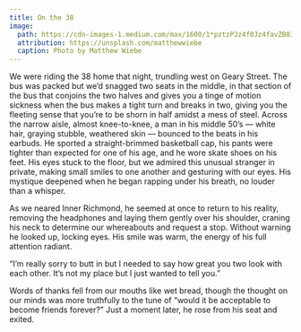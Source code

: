 ```yaml
---
title: On the 38
image:
  path: https://cdn-images-1.medium.com/max/1600/1*pztzPJz4f0Jz4favZB03AQ.png
  attribution: https://unsplash.com/matthewwiebe
  caption: Photo by Matthew Wiebe
---
```


We were riding the 38 home that night, trundling west on Geary Street. The bus
was packed but we’d snagged two seats in the middle, in that section of the bus
that conjoins the two halves and gives you a tinge of motion sickness when the
bus makes a tight turn and breaks in two, giving you the fleeting sense that
you’re to be shorn in half amidst a mess of steel. Across the narrow aisle,
almost knee-to-knee, a man in his middle 50’s — white hair, graying stubble,
weathered skin — bounced to the beats in his earbuds. He sported a
straight-brimmed basketball cap, his pants were tighter than expected for one of
his age, and he wore skate shoes on his feet. His eyes stuck to the floor, but
we admired this unusual stranger in private, making small smiles to one another
and gesturing with our eyes. His mystique deepened when he began rapping under
his breath, no louder than a whisper.

As we neared Inner Richmond, he seemed at once to return to his reality,
removing the headphones and laying them gently over his shoulder, craning his
neck to determine our whereabouts and request a stop. Without warning he looked
up, locking eyes. His smile was warm, the energy of his full attention radiant.

“I’m really sorry to butt in but I needed to say how great you two look with
each other. It’s not my place but I just wanted to tell you.”

Words of thanks fell from our mouths like wet bread, though the thought on our
minds was more truthfully to the tune of “would it be acceptable to become
friends forever?” Just a moment later, he rose from his seat and exited.

